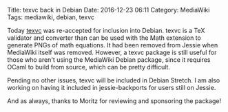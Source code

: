 Title: texvc back in Debian
Date: 2016-12-23 06:11
Category: MediaWiki
Tags: mediawiki, debian, texvc

Today [texvc](https://www.mediawiki.org/wiki/Texvc) was re-accepted for inclusion into Debian. texvc is a TeX validator and converter than can be used with the Math extension to generate PNGs of math equations. It had been removed from Jessie when MediaWiki itself was removed. However, a texvc package is still useful for those who aren't using the MediaWiki Debian package, since it requires OCaml to build from source, which can be pretty difficult.

Pending no other issues, texvc will be included in Debian Stretch. I am also working on having it included in jessie-backports for users still on Jessie.

And as always, thanks to Moritz for reviewing and sponsoring the package!
